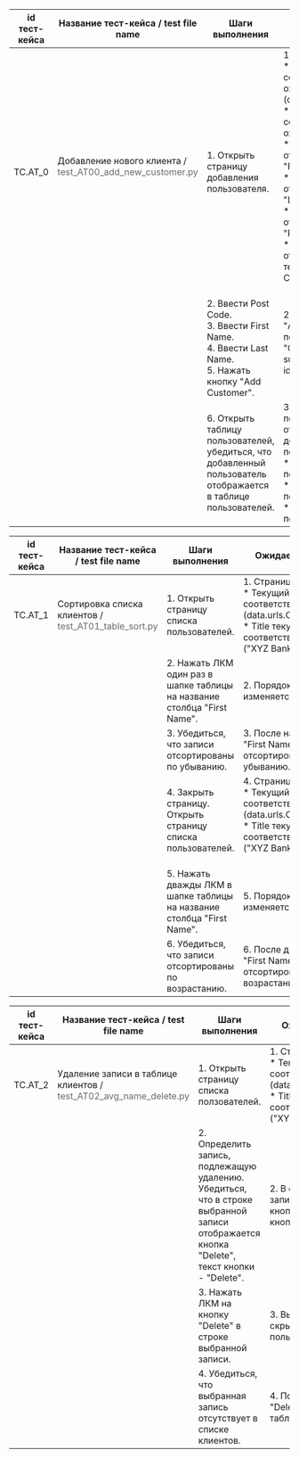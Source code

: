 | id тест-кейса | Название тест-кейса / test file name                                                                          | Шаги выполнения                                                                                                      | Ожидаемый результат                                                                                                                                                                                                                                                                                                                                                                                                                                              |
|---------------|---------------------------------------------------------------------------------------------------------------|----------------------------------------------------------------------------------------------------------------------|------------------------------------------------------------------------------------------------------------------------------------------------------------------------------------------------------------------------------------------------------------------------------------------------------------------------------------------------------------------------------------------------------------------------------------------------------------------|
| TC.AT_0       | Добавление нового клиента / <br /><span style="color:dimgray;">test_AT00_add_new_customer.py<br/><br/></span> | 1\. Открыть страницу добавления пользователя.                                                                        | 1\. Страница открывается: <br /> * Текущий URL соответствует ожидаемому (data.urls.ADD_CUSTOMER).<br /> * Title текущей страницы соответствует ожидаемому ("XYZ Bank").<br /> * Поле "First Name" отображает плэйсхолдер "First Name".<br /> * Поле "Last Name" отображает плэйсхолдер "Last Name".<br /> * Поле "Post Code" отображает плэйсхолдер "Post Code".<br/> * Кнопка "Add Customer" отображается на странице, текст кнопки - "Add Customer".<br/><br/> |
|               |                                                                                                               | 2\. Ввести Post Code.<br />3\. Ввести First Name. <br />4\. Ввести Last Name.<br />5\. Нажать кнопку "Add Customer". | 2\. После нажатия кнопки "Add Customer" появляется алерт "Customer added successfully with customer id :6"<br/><br/>                                                                                                                                                                                                                                                                                                                                             | 
|               |                                                                                                               | 6\. Открыть таблицу пользователей, убедиться, что добавленный пользователь отображается в таблице пользователей.     | 3\. В таблице пользователей отображается добавленный пользователь:<br/> * "First Name" совпадает с переданным.<br/> * "Last Name" совпадает с переданным.<br/> * "Post Code" совпадает с переданным.                                                                                                                                                                                                                                                             |


| id тест-кейса | Название тест-кейса / test file name                                                           | Шаги выполнения                                                           | Ожидаемый результат                                                                                                                                                                  |
|---------------|------------------------------------------------------------------------------------------------|---------------------------------------------------------------------------|--------------------------------------------------------------------------------------------------------------------------------------------------------------------------------------|
| TC.AT_1       | Сортировка списка клиентов / <br /><span style="color:dimgray;">test_AT01_table_sort.py</span> | 1\. Открыть страницу списка пользователей.                                | 1\. Страница открывается: <br /> * Текущий URL соответствует ожидаемому (data.urls.CUSTOMERS_LIST).<br /> * Title текущей страницы соответствует ожидаемому ("XYZ Bank").            | 
|               |                                                                                                | 2\. Нажать ЛКМ один раз в шапке таблицы на название столбца "First Name". | 2\. Порядок записей изменяется.                                                                                                                                                      |
|               |                                                                                                | 3\. Убедиться, что записи отсортированы по убыванию.                      | 3\. После нажатия ЛКМ на "First Name" записи отсортированы по убыванию.                                                                                                              |
|               |                                                                                                | 4\. Закрыть страницу. </br> Открыть страницу списка пользователей.        | 4\. Страница открывается: <br /> * Текущий URL соответствует ожидаемому (data.urls.CUSTOMERS_LIST).<br /> * Title текущей страницы соответствует ожидаемому ("XYZ Bank").<br /><br/> |
|               |                                                                                                | 5\. Нажать дважды ЛКМ в шапке таблицы на название столбца "First Name".   | 5\. Порядок записей изменяется.                                                                                                                                                      |
|               |                                                                                                | 6\. Убедиться, что записи отсортированы по возрастанию.                   | 6\. После двух кликов на "First Name" записи отсортированы по возрастанию.                                                                                                           |

| id тест-кейса | Название тест-кейса / test file name                                                                        | Шаги выполнения                                                                                                                             | Ожидаемый результат                                                                                                                                                       |
|---------------|-------------------------------------------------------------------------------------------------------------|---------------------------------------------------------------------------------------------------------------------------------------------|---------------------------------------------------------------------------------------------------------------------------------------------------------------------------|
| TC.AT_2       | Удаление записи в таблице клиентов / <br /><span style="color:dimgray;">test_AT02_avg_name_delete.py</span> | 1\. Открыть страницу списка ползователей.                                                                                                   | 1\. Страница открывается: <br /> * Текущий URL соответствует ожидаемому (data.urls.CUSTOMERS_LIST).<br /> * Title текущей страницы соответствует ожидаемому ("XYZ Bank"). |
|               |                                                                                                             | 2\. Определить запись, подлежащую удалению. Убедиться, что в строке выбранной записи отображается кнопка "Delete", текст кнопки - "Delete". | 2\. В строке выбранной записи отображается кнопка "Delete". Текст кнопки - "Delete".                                                                                      |
|               |                                                                                                             | 3\. Нажать ЛКМ на кнопку "Delete" в строке выбранной записи.                                                                                | 3\. Выбранная запись скрывается из спика пользователей.                                                                                                                   |
|               |                                                                                                             | 4\. Убедиться, что выбранная запись отсутствует в списке клиентов.                                                                          | 4\. После нажатия кнопки "Delete" выбранная запись в таблице не отображается.                                                                                             |